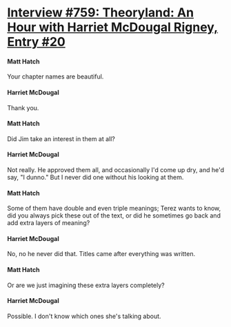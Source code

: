 # [Interview #759: Theoryland: An Hour with Harriet McDougal Rigney, Entry #20](https://www.theoryland.com/intvmain.php?i=759#20)

#### Matt Hatch

Your chapter names are beautiful.

#### Harriet McDougal

Thank you.

#### Matt Hatch

Did Jim take an interest in them at all?

#### Harriet McDougal

Not really. He approved them all, and occasionally I'd come up dry, and he'd say, "I dunno." But I never did one without his looking at them.

#### Matt Hatch

Some of them have double and even triple meanings; Terez wants to know, did you always pick these out of the text, or did he sometimes go back and add extra layers of meaning?

#### Harriet McDougal

No, no he never did that. Titles came after everything was written.

#### Matt Hatch

Or are we just imagining these extra layers completely?

#### Harriet McDougal

Possible. I don't know which ones she's talking about.

